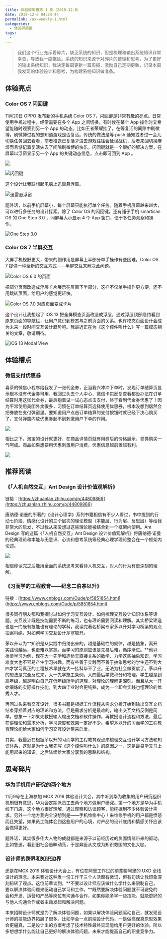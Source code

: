 ```yaml
---
title: 体验碎周报第 1 期（2019.12.8）
date: 2019-12-8 04:24:44
permalink: /ux-weekly-1.html
categories:
  - 体验碎周报
tags:
  - 
---
```


> 我们这个行业充斥着碎片，缺乏系统的知识，但是梳理和输出系统知识非常幸苦，导致我一度拖延。系统的知识来源于对碎片的整理和思考，为了更好的输出系统知识，我决定每周更新一篇周报，激励自己定期更新，记录本周我发现的体验设计和思考，为构建系统知识做准备。

<!-- more -->

## 体验亮点

### Color OS 7 闪回键

11月20日 OPPO 发布新的手机系统 Color OS 7，闪回键是非常有趣的亮点。日常使用手机过程中，经常需要在多个 App 之间切换，有时候在某个 App 操作时又希望能随时观察到另一个 App 的动态。比如王者荣耀挂了，在等复活的间隙中刷微博，刷微博过程的想知道游戏是否复活。传统的做法是等 push 通知或者过一会儿切换任务回去看看，前者推送已复活才进去游戏往往会延误战机，后者来回切换麻烦而且惦记着复活失去了间隙刷微博的快乐。闪回键就是一个很好的解决方案，在屏幕以浮窗显示另一个 App 的关键动态信息，点击即可回到 App 。

![](http://pic.ftium4.com/1240-20201226042558740.png)


![闪回键](http://pic.ftium4.com/strip-20201226042602268.gif)






这个设计让我联想起电脑上迅雷悬浮窗。

![迅雷悬浮窗](http://pic.ftium4.com/1240-20201226042607523.png)




题外话，以前手机屏幕小，每个屏幕只能执行单个任务。随着手机屏幕越来越大，可以进行多任务的设计探索。除了 Color OS 的闪回键，还有锤子手机 smartisan OS 的 One Step 3.0 ，同屏幕大小显示 4 个 App 窗口，便于多任务观察和操作。

![One Step 3.0](http://pic.ftium4.com/1240-20201226042611788.png)




### Color OS 7 半屏交互

大屏手机视野更大，带来的副作用是屏幕上半部分单手操作有些困难。Color OS 7 提供一种全新的交互方式——半屏交互来解决此问题。

![Color OS 6.0 的页面](http://pic.ftium4.com/1240-20201226042615655.png)




把部分页面改造成浮层卡片展示在屏幕下半部分，这样不仅单手操作更方便，还不用跳转页面，给用户的感觉更轻快。

![Color OS 7.0 对应页面变成卡片](http://pic.ftium4.com/1240-20201226042618547.png)




这个设计让我想起了 iOS 13 把全屏模态页面改造成浮层，通过浮层顶部隐约看到原来页面的导航栏，让用户意识到模态与之前页面的关系。也许模态页面设计会成为未来一段时间交互设计趋势吧。我最近正在为《这个控件叫什么》写一篇模态相关的文章，敬请期待。

![iOS 13 Modal View](http://pic.ftium4.com/1240-20201226042621806.png)




## 体验槽点
### 微信支付优惠券

喜茶的微信小程序给我发了一张代金券，正当我兴冲冲下单时，发现订单结算页显示根本没有代金券可用，我回过头去个人中心、微信卡包反复查看都没办法在订单结算时用这张代金券，最后抱着试一试心态点击支付，终于看到代金券优惠了！因为平常使用美团外卖很多，习惯在订单结算页选择使用优惠券，根本没想到居然会把券放在支付弹窗里。要知道用户点击订单结算的支付按钮时就已经下决心购买了，支付弹窗内放优惠券起不到刺激用户下单的作用。

![](http://pic.ftium4.com/1240-20201226042625711.png)


相比之下，淘宝的设计就更好，在商品详情页就有用券后的价格展示，领券购买一气呵成。商品如果想要用优惠刺激用户消费，优惠信息越前置越有利。

![](http://pic.ftium4.com/1240-20201226042628869.png)


## 推荐阅读

### 《「人机自然交互」Ant Design 设计价值观解析》

链接：[](https://zhuanlan.zhihu.com/p/44809866)[https://zhuanlan.zhihu.com/p/44809866](https://zhuanlan.zhihu.com/p/44809866)




唐纳德·诺曼的所著的《设计心理学》系列书籍相信有不少人看过，书中提到的行动七阶段、情感化设计的三个层次的理论模型（本能层、行为层、反思层）等给我非常大的启发，不过我从来没想过这些理论能被结合到一个框架内使用。Ant Design 写的这篇《「人机自然交互」Ant Design 设计价值观解析》将唐纳德·诺曼的经典理论和本能与无意识、心流和思考系统等经典心理学理论整合在一个框架内论述。

![](http://pic.ftium4.com/1240-20201226042639286.png)


相信你读完之后能用全面的系统思考来看待人机交互，对人的行为有更深刻的理解。

### 《习而学的工程教育——纪念二伯茅以升》

链接：[](https://www.cnblogs.com/Oude/p/5851854.html)[https://www.cnblogs.com/Oude/p/5851854.html](https://www.cnblogs.com/Oude/p/5851854.html) 


很多同行朋友都和我探讨过如何学习交互设计、如何梳理交互设计知识体系等话题。交互设计既是技能需要不断的练习，也有理论需要阅读和理解。其实桥梁建造也是一门既有技能也有理论的学科，我读完著名桥梁专家茅以升对学习桥梁的观点拍案叫绝，对如何学习交互设计茅塞顿开。

茅以升认为**知识是从实践中归纳出来的，越是基础性的规律，越是抽象，离开实践也越远，也更难以掌握。而学习的原则应该是先易后难，循序渐进。**他以桥梁学习为例，现在大一先学和造桥无直接关系的数学、力学这些抽象知识，学习难度大也不容易产生学习兴趣。而有些善于实践而不善于抽象思考的学生还不到大四才学习真正的工程技术早就在大一挂科毕不了业，无法为社会做贡献了。茅以升的想法是完全反过来，大一先学施工条例，大四最后学微积分和物理。学生越是到高年级，越是明白自己在低年级所学的道理，对理论的理解更深刻。而且从大一开始锻炼的实际操作技能，到大四毕业时会更纯熟，成为一个即会实践也懂理论的优秀人才。

再回过头来看交互设计，很多书籍是根据工作流程从需求分析开始到输出交互文档结束穿插着对应的理论和方法，但是需求分析是最难的，输出交互文档反倒是简单。想象一下如果先教授输入输出文档和软件操作，再教授设计流程和方法，最后在讲理论和需求分析，学习速度和效果一定好不少。希望茅以升的习而学的工程教育理论能给大家如何学习交互设计带来启发。

其实，我最近在根据茅以升的习而学的工程教育观点来梳理交互设计学习方法和知识体系，这就是为什么我先写《这个控件叫什么》的原因之一，这是最易学又马上能用起来的知识。之后陆续给大家分享我的思路和结构。

## 思考碎片

### 华为手机用户研究的两个地方

11月9号在上海参加 MOX 2019 体验设计大会，其中听到华为收集的用户研究组织机制很有意思，华为会定期派员工去两个地方做用户研究。第一个地方是华为手机线下门店，这个地方很好理解，通过观察和访谈顾客，能挖掘到不少体验设计需求。另外一个地方我完全没想到是——手机维修中心！来维修手机的用户都是愤怒而且失望，如果员工能体会到这些用户的心境，对产品的设计底线和情感关怀应该会做得更好。

题外话，其实很多伟大人物的成就都是来源于以前经历过的负面情绪带来的驱动。比如鲁迅，看到旧社会愚昧动荡，于是弃医从文成为知识救国的文化大咖。

### 设计师的跨界和知识边界

还是在MOX 2019 体验设计大会上，有位在阿里工作过的前辈聊阿里的 UXD 全栈设计的理念。本来我对这种发一份工作干三个人活颇有微词，但有句话让我印象深刻扭转了观点。这位前辈谈到，**不要以设计师应该做什么学什么来限制自己，要以解决体验问题来驱动自己学习和工作，**既然要解决体验问题就不可避免的会和开发、运营和产品等岗位有沟通与合作，如果你能多学一些技能，就能更好的与他人沟通合作或者主动发起和解决问题。

本来招聘设计师就是为了解决体验问题，如果以解决体验问题驱动自己，就发现设计师的技能边界拓展了很多。比如学会一点前端设计代码，一是做高保真原型效果会更逼真，二是设计出的方案考虑了技术特性最终实现能给用户更好的体验。所以多想想学什么能让自己更好的解决体验问题，未来才能提高自己的职业竞争力。